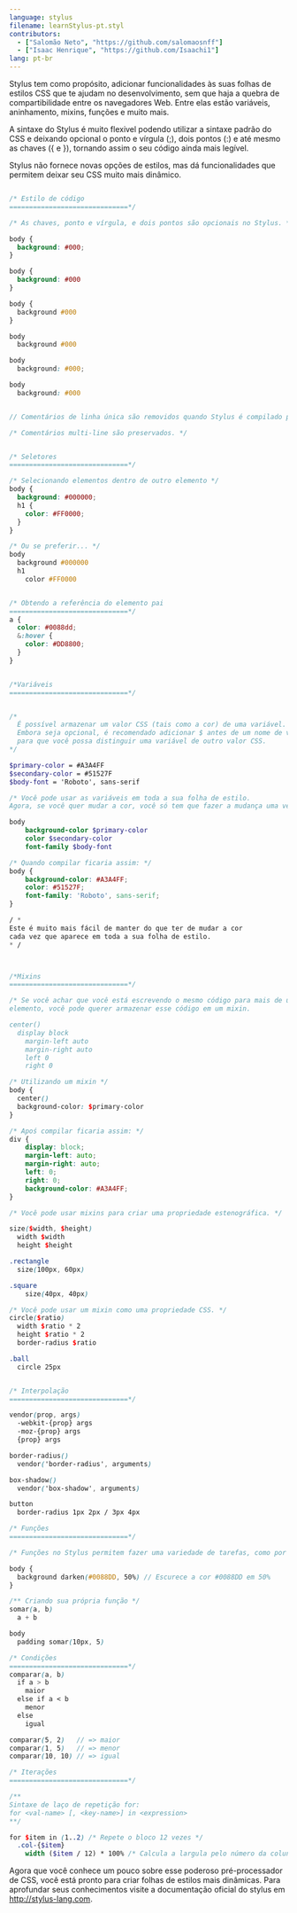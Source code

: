 ```yaml
---
language: stylus
filename: learnStylus-pt.styl
contributors:
  - ["Salomão Neto", "https://github.com/salomaosnff"]
  - ["Isaac Henrique", "https://github.com/Isaachi1"]
lang: pt-br
---
```


Stylus tem como propósito, adicionar funcionalidades às suas folhas de estilos CSS que te ajudam no desenvolvimento, sem que haja a quebra de compartibilidade entre os navegadores Web.
Entre elas estão variáveis, aninhamento, mixins, funções e muito mais.

A sintaxe do Stylus é muito flexivel podendo utilizar a sintaxe padrão do CSS e deixando opcional o ponto e vírgula (;), dois pontos (:) e até mesmo as chaves ({ e }), tornando assim o seu código ainda mais legível.

Stylus não fornece novas opções de estilos, mas dá funcionalidades que permitem deixar seu CSS muito mais dinâmico.


```scss

/* Estilo de código
==============================*/

/* As chaves, ponto e vírgula, e dois pontos são opcionais no Stylus. */

body {
  background: #000;
}

body {
  background: #000
}

body {
  background #000
}

body
  background #000

body
  background: #000;

body
  background: #000


// Comentários de linha única são removidos quando Stylus é compilado para CSS.

/* Comentários multi-line são preservados. */


/* Seletores
==============================*/

/* Selecionando elementos dentro de outro elemento */
body {
  background: #000000;
  h1 {
    color: #FF0000;
  }
}

/* Ou se preferir... */
body
  background #000000
  h1
    color #FF0000


/* Obtendo a referência do elemento pai
==============================*/
a {
  color: #0088dd;
  &:hover {
    color: #DD8800;
  }
}


/*Variáveis
==============================*/


/* 
  É possível armazenar um valor CSS (tais como a cor) de uma variável.
  Embora seja opcional, é recomendado adicionar $ antes de um nome de variável 
  para que você possa distinguir uma variável de outro valor CSS.
*/

$primary-color = #A3A4FF
$secondary-color = #51527F
$body-font = 'Roboto', sans-serif

/* Você pode usar as variáveis em toda a sua folha de estilo.
Agora, se você quer mudar a cor, você só tem que fazer a mudança uma vez. */

body
	background-color $primary-color
	color $secondary-color
	font-family $body-font

/* Quando compilar ficaria assim: */
body {
	background-color: #A3A4FF;
	color: #51527F;
	font-family: 'Roboto', sans-serif;
}

/ * 
Este é muito mais fácil de manter do que ter de mudar a cor
cada vez que aparece em toda a sua folha de estilo. 
* /



/*Mixins
==============================*/

/* Se você achar que você está escrevendo o mesmo código para mais de um
elemento, você pode querer armazenar esse código em um mixin.

center()
  display block
	margin-left auto
	margin-right auto
	left 0
	right 0

/* Utilizando um mixin */
body {
  center()
  background-color: $primary-color
}

/* Apoś compilar ficaria assim: */
div {
	display: block;
	margin-left: auto;
	margin-right: auto;
	left: 0;
	right: 0;
	background-color: #A3A4FF;
}

/* Você pode usar mixins para criar uma propriedade estenográfica. */

size($width, $height)
  width $width
  height $height

.rectangle
  size(100px, 60px)

.square
	size(40px, 40px)

/* Você pode usar um mixin como uma propriedade CSS. */
circle($ratio)
  width $ratio * 2
  height $ratio * 2
  border-radius $ratio

.ball
  circle 25px


/* Interpolação
==============================*/

vendor(prop, args)
  -webkit-{prop} args
  -moz-{prop} args
  {prop} args

border-radius()
  vendor('border-radius', arguments)

box-shadow()
  vendor('box-shadow', arguments)

button
  border-radius 1px 2px / 3px 4px

/* Funções
==============================*/

/* Funções no Stylus permitem fazer uma variedade de tarefas, como por exemplo, menipular algum dado. */

body {
  background darken(#0088DD, 50%) // Escurece a cor #0088DD em 50%
}

/** Criando sua própria função */
somar(a, b)
  a + b

body
  padding somar(10px, 5)

/* Condições
==============================*/
comparar(a, b)
  if a > b
    maior
  else if a < b
    menor
  else
    igual

comparar(5, 2)   // => maior
comparar(1, 5)   // => menor
comparar(10, 10) // => igual

/* Iterações
==============================*/

/**
Sintaxe de laço de repetição for:
for <val-name> [, <key-name>] in <expression>
**/

for $item in (1..2) /* Repete o bloco 12 vezes */
  .col-{$item}
    width ($item / 12) * 100% /* Calcula a largula pelo número da coluna*

```

Agora que você conhece um pouco sobre esse poderoso pré-processador de CSS, você está pronto para criar folhas de estilos mais dinâmicas. Para aprofundar seus conhecimentos visite a documentação oficial do stylus em http://stylus-lang.com.
